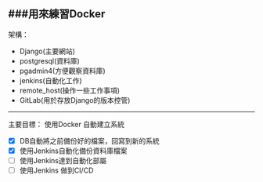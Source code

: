 ###用來練習Docker
---
架構：
* Django(主要網站)
* postgresql(資料庫)
* pgadmin4(方便觀察資料庫)
* jenkins(自動化工作)
* remote_host(操作一些工作事項)
* GitLab(用於存放Django的版本控管)
---
主要目標：
使用Docker 自動建立系統
 - [x] DB自動將之前備份好的檔案，回寫到新的系統
 - [x] 使用Jenkins自動化備份資料庫檔案
 - [ ] 使用Jenkins達到自動化部屬
 - [ ] 使用Jenkins 做到CI/CD